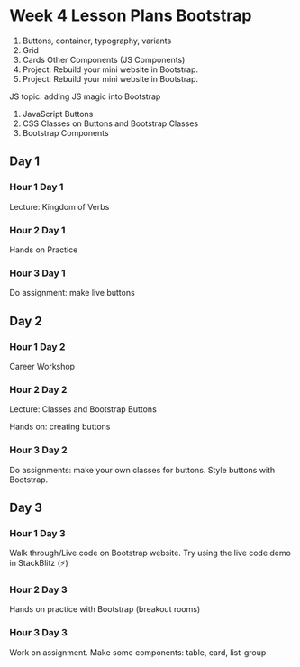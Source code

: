 # Week 4 Lesson Plans Bootstrap

1. Buttons, container, typography, variants
2. Grid
3. Cards Other Components (JS Components)
4. Project: Rebuild your mini website in Bootstrap.
5. Project: Rebuild your mini website in Bootstrap.

JS topic: adding JS magic into Bootstrap

1. JavaScript Buttons
2. CSS Classes on Buttons and Bootstrap Classes
3. Bootstrap Components

## Day 1

### Hour 1 Day 1

Lecture: Kingdom of Verbs

### Hour 2 Day 1

Hands on Practice

### Hour 3 Day 1

Do assignment: make live buttons

## Day 2

### Hour 1 Day 2

Career Workshop

### Hour 2 Day 2

Lecture: Classes and Bootstrap Buttons

Hands on: creating buttons

### Hour 3 Day 2

Do assignments: make your own classes for buttons. Style buttons with Bootstrap.

## Day 3

### Hour 1 Day 3

Walk through/Live code on Bootstrap website. Try using the live code demo in StackBlitz (⚡)

### Hour 2 Day 3

Hands on practice with Bootstrap (breakout rooms)

### Hour 3 Day 3

Work on assignment. Make some components: table, card, list-group
